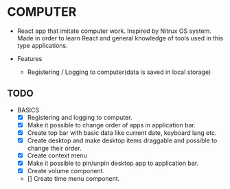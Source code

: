 # COMPUTER

* React app that imitate computer work. Inspired by Nitrux OS system. Made in order to learn React and general knowledge of tools used in this type applications.

* Features
  * Registering / Logging to computer(data is saved in local storage)

## TODO

* BASICS
  * [x] Registering and logging to computer.
  * [x] Make it possible to change order of apps in application bar.
  * [x] Create top bar with basic data like current date, keyboard lang etc.
  * [x] Create desktop and make desktop items draggable and possible to change their order.
  * [x] Create context menu
  * [x] Make it possible to pin/unpin desktop app to application bar.
  * [x] Create volume component.
  * [] Create time menu component.